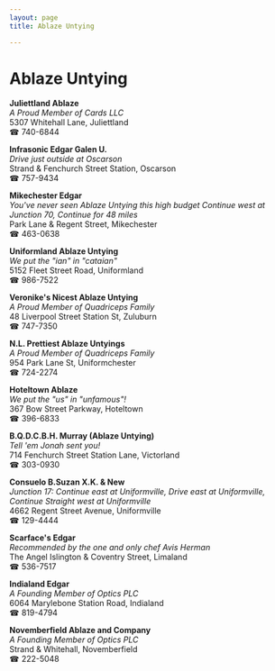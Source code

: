```yaml
---
layout: page 
title: Ablaze Untying

---
```



# Ablaze Untying


 **Juliettland Ablaze**  
_A Proud Member of Cards LLC_  
5307 Whitehall Lane, Juliettland  
☎ 740-6844

**Infrasonic Edgar Galen U.**  
_Drive just outside at Oscarson_  
Strand & Fenchurch Street Station, Oscarson  
☎ 757-9434

**Mikechester Edgar**  
_You've never seen Ablaze Untying this high budget 
Continue west at Junction 70, Continue for 48 miles_  
Park Lane & Regent Street, Mikechester  
☎ 463-0638

**Uniformland Ablaze Untying**  
_We put the "ian" in "cataian"_  
5152 Fleet Street Road, Uniformland  
☎ 986-7522

**Veronike's Nicest Ablaze Untying**  
_A Proud Member of Quadriceps Family_  
48 Liverpool Street Station St, Zuluburn  
☎ 747-7350

**N.L. Prettiest Ablaze Untyings**  
_A Proud Member of Quadriceps Family_  
954 Park Lane St, Uniformchester  
☎ 724-2274

**Hoteltown Ablaze**  
_We put the "us" in "unfamous"!_  
367 Bow Street Parkway, Hoteltown  
☎ 396-6833

**B.Q.D.C.B.H. Murray (Ablaze Untying)**  
_Tell 'em Jonah sent you!_  
714 Fenchurch Street Station Lane, Victorland  
☎ 303-0930

**Consuelo B.Suzan X.K. & New**  
_Junction 17: Continue east at Uniformville, Drive east at Uniformville, Continue Straight west at Uniformville_  
4662 Regent Street Avenue, Uniformville  
☎ 129-4444

**Scarface's Edgar**  
_Recommended by the one and only chef Avis Herman_  
The Angel Islington & Coventry Street, Limaland  
☎ 536-7517

**Indialand Edgar**  
_A Founding Member of Optics PLC_  
6064 Marylebone Station Road, Indialand  
☎ 819-4794

**Novemberfield Ablaze and Company**  
_A Founding Member of Optics PLC_  
Strand & Whitehall, Novemberfield  
☎ 222-5048

